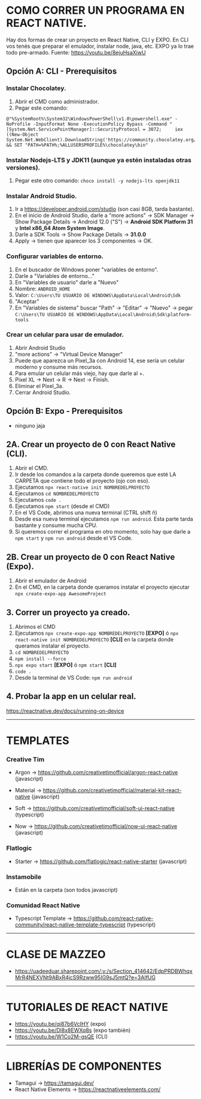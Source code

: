 # COMO CORRER UN PROGRAMA EN REACT NATIVE. 
Hay dos formas de crear un proyecto en React Native, CLI y EXPO. En CLI vos tenés que preparar el emulador, instalar node, java, etc. EXPO ya lo trae todo pre-armado.
Fuente: https://youtu.be/8ejuHsaXiwU
## Opción A: CLI - Prerequisitos
### Instalar Chocolatey.
  1. Abrir el CMD como administrador.
  2. Pegar este comando:
    
    @"%SystemRoot%\System32\WindowsPowerShell\v1.0\powershell.exe" -NoProfile -InputFormat None -ExecutionPolicy Bypass -Command "[System.Net.ServicePointManager]::SecurityProtocol = 3072;     iex ((New-Object         System.Net.WebClient).DownloadString('https://community.chocolatey.org/install.ps1'))" && SET "PATH=%PATH%;%ALLUSERSPROFILE%\chocolatey\bin"
      
### Instalar Nodejs-LTS y JDK11 (aunque ya estén instaladas otras versiones).
  1. Pegar este otro comando: `choco install -y nodejs-lts openjdk11`
### Instalar Android Studio.
  1. Ir a https://developer.android.com/studio (son casi 8GB, tarda bastante).
  2. En el inicio de Android Studio, darle a "more actions" -> SDK Manager -> Show Package Details -> Android 12.0 ("S") -> **Android SDK Platform 31** y **Intel x86_64 Atom System Image**.
  3. Darle a SDK Tools -> Show Package Details -> **31.0.0**
  4. Apply -> tienen que aparecer los 3 componentes -> OK.

### Configurar variables de entorno.
  1. En el buscador de Windows poner "variables de entorno".
  2. Darle a "Variables de entorno..."
  3. En "Variables de usuario" darle a "Nuevo"
  4. Nombre: `ANDROID_HOME`
  5. Valor: `C:\Users\TU USUARIO DE WINDOWS\AppData\Local\Android\Sdk`
  6. "Aceptar"
  7. En "Variables de sistema" buscar "Path" -> "Editar" -> "Nuevo" -> pegar `C:\Users\TU USUARIO DE WINDOWS\AppData\Local\Android\Sdk\platform-tools`

### Crear un celular para usar de emulador.
  1. Abrir Android Studio
  2. "more actions" -> "Virtual Device Manager"
  3. Puede que aparezca un Pixel_3a con Android 14, ese sería un celular moderno y consume más recursos.
  4. Para emular un celular más viejo, hay que darle al +.
  5. Pixel XL -> Next -> R -> Next -> Finish.
  6. Eliminar el Pixel_3a.
  7. Cerrar Android Studio.

## Opción B: Expo - Prerequisitos
  * ninguno jaja

## 2A. Crear un proyecto de 0 con React Native (CLI).
  1. Abrir el CMD.
  2. Ir desde los comandos a la carpeta donde queremos que esté LA CARPETA que contiene todo el proyecto (ojo con eso).
  3. Ejecutamos `npx react-native init NOMBREDELPROYECTO`
  4. Ejecutamos `cd NOMBREDELPROYECTO`
  5. Ejecutamos `code .`
  6. Ejecutamos `npm start` (desde el CMD)
  7. En el VS Code, abrimos una nueva terminal (CTRL shift ñ)
  8. Desde esa nueva terminal ejecutamos `npm run android`. Esta parte tarda bastante y consume mucha CPU.
  9. Si queremos correr el programa en otro momento, solo hay que darle a `npm start` y `npm run android` desde el VS Code.

## 2B. Crear un proyecto de 0 con React Native (Expo).
  1. Abrir el emulador de Android
  2. En el CMD, en la carpeta donde queramos instalar el proyecto ejecutar `npx create-expo-app AwesomeProject`

## 3. Correr un proyecto ya creado.
  1. Abrimos el CMD
  2. Ejecutamos `npx create-expo-app NOMBREDELPROYECTO` **[EXPO]** ó `npx react-native init NOMBREDELPROYECTO` **[CLI]** en la carpeta donde queramos instalar el proyecto.
  3. `cd NOMBREDELPROYECTO`
  4. `npm install --force`
  5. `npx expo start` **[EXPO]** ó `npm start` **[CLI]**
  6. `code .`
  7. Desde la terminal de VS Code: `npm run android`
    

## 4. Probar la app en un celular real.
https://reactnative.dev/docs/running-on-device

---
# TEMPLATES


### Creative Tim
* Argon -> https://github.com/creativetimofficial/argon-react-native (javascript)

* Material -> https://github.com/creativetimofficial/material-kit-react-native (javascript)

* Soft -> https://github.com/creativetimofficial/soft-ui-react-native (typescript)

* Now -> https://github.com/creativetimofficial/now-ui-react-native (javascript)

### Flatlogic
* Starter -> https://github.com/flatlogic/react-native-starter (javascript)

### Instamobile
* Están en la carpeta (son todos javascript)

### Comunidad React Native
* Typescript Template -> https://github.com/react-native-community/react-native-template-typescript (typescript)
---
# CLASE DE MAZZEO
* https://uadeeduar.sharepoint.com/:v:/s/Section_414642/EdpPRDBWhqxMrR4NEXVNt9ABxR4jcS9Rzww95IG9sJ5mtQ?e=3AIfUG
---
# TUTORIALES DE REACT NATIVE
* https://youtu.be/qi87b6VcIHY (expo)
* https://youtu.be/Dl8x8EWXq8s (expo también)
* https://youtu.be/W1Co2M-gsQE (CLI)
---
# LIBRERÍAS DE COMPONENTES
* Tamagui -> https://tamagui.dev/
* React Native Elements -> https://reactnativeelements.com/
